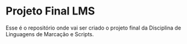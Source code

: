 # Projeto Final LMS

Esse é o repositório onde vai ser criado o projeto final da Disciplina de Linguagens de Marcação e Scripts.